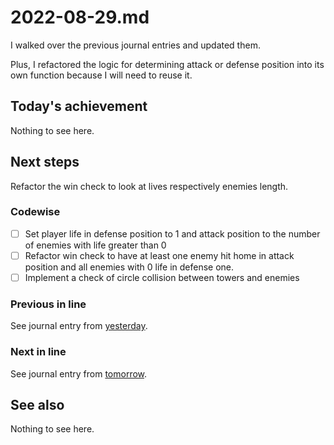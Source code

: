 # 2022-08-29.md

I walked over the previous journal entries and updated them.

Plus, I refactored the logic for determining attack or defense position into
its own function because I will need to reuse it.

## Today's achievement

Nothing to see here.

## Next steps

Refactor the win check to look at lives respectively enemies length.

### Codewise

- [ ] Set player life in defense position to 1 and attack position to the
  number of enemies with life greater than 0
- [ ] Refactor win check to have at least one enemy hit home in attack position
  and all enemies with 0 life in defense one.
- [ ] Implement a check of circle collision between towers and enemies

### Previous in line

See journal entry from [yesterday][yesterday].

### Next in line

See journal entry from [tomorrow][tomorrow].

## See also

Nothing to see here.

[tomorrow]: ./2022-08-30.md
[yesterday]: ./2022-08-28.md
